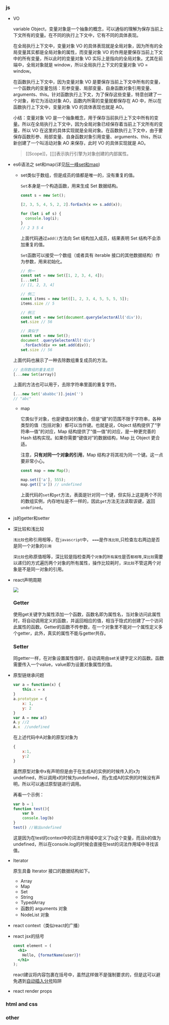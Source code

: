### js

- VO
  
  variable Object，变量对象是一个抽象的概念，可以通俗的理解为保存当前上下文所有的变量。在不同的执行上下文中，它有不同的具体表现。
  
  在全局执行上下文中，变量对象 VO 的具体表现就是全局对象，因为所有的全局变量其实都是全局对象的属性，而变量对象 VO 的作用是要保存当前上下文中的所有变量，所以此时的变量对象 VO 实际上是指向的全局对象。尤其在前端中，全局对象就是 window，所以全局执行上下文的变量对象 VO = window。
  
  在函数执行上下文中，因为变量对象 VO 是要保存当前上下文中所有的变量，一个函数内的变量包括：形参变量、局部变量、自身函数对象引用变量、arguments、this。针对函数执行上下文，为了保存这些变量，特意创建了一个对象，称它为活动对象 AO，函数内所需的变量就都保存在 AO 中，所以在函数执行上下文中，变量对象 VO 的具体表现也就是 AO。
  
  小结：变量对象 VO 是一个抽象概念，用于保存当前执行上下文中所有的变量。所以在全局执行上下文中，因为全局对象已经保存着当前上下文所有的变量，所以 VO 在这里的具体实现就是全局对象。在函数执行上下文中，由于要保存函数形参、局部变量、自身函数对象引用变量、arguments、this，所以新创建了一个叫活动对象 AO 来保存，此时 VO 的具体实现就是 AO。
  
  >  [[Scope]]，[[]]表示执行引擎为对象创建的内部属性。

- es6语法之 set和map(详见[阮一峰set和map](http://es6.ruanyifeng.com/#docs/set-map))
  
  - set类似于数组，但是成员的值都是唯一的，没有重复的值。
    
    `Set`本身是一个构造函数，用来生成 Set 数据结构。
    
    ```javascript
    const s = new Set();
    
    [2, 3, 5, 4, 5, 2, 2].forEach(x => s.add(x));
    
    for (let i of s) {
      console.log(i);
    }
    // 2 3 5 4
    ```
    
    上面代码通过`add()`方法向 Set 结构加入成员，结果表明 Set 结构不会添加重复的值。
    
    `Set`函数可以接受一个数组（或者具有 iterable 接口的其他数据结构）作为参数，用来初始化。
    
    ```javascript
    // 例一
    const set = new Set([1, 2, 3, 4, 4]);
    [...set]
    // [1, 2, 3, 4]
    
    // 例二
    const items = new Set([1, 2, 3, 4, 5, 5, 5, 5]);
    items.size // 5
    
    // 例三
    const set = new Set(document.querySelectorAll('div'));
    set.size // 56
    
    // 类似于
    const set = new Set();
    document .querySelectorAll('div')
     .forEach(div => set.add(div));
    set.size // 56
    ```
  
  上面代码也展示了一种去除数组重复成员的方法。
  
  ```javascript
  // 去除数组的重复成员
  [...new Set(array)]
  ```
  
  上面的方法也可以用于，去除字符串里面的重复字符。
  
  ```javascript
  [...new Set('ababbc')].join('')
  // "abc"
  ```
  
  - map
    
    它类似于对象，也是键值对的集合，但是“键”的范围不限于字符串，各种类型的值（包括对象）都可以当作键。也就是说，Object 结构提供了“字符串—值”的对应，Map 结构提供了“值—值”的对应，是一种更完善的 Hash 结构实现。如果你需要“键值对”的数据结构，Map 比 Object 更合适。
    
    注意，**只有对同一个对象的引用**，Map 结构才将其视为同一个键。这一点要非常小心。
    
    ```javascript
    const map = new Map();
    
    map.set(['a'], 555);
    map.get(['a']) // undefined
    ```
    
    上面代码的`set`和`get`方法，表面是针对同一个键，但实际上这是两个不同的数组实例，内存地址是不一样的，因此`get`方法无法读取该键，返回`undefined`。

- js的getter和setter

- 深比较和浅比较
  
  `浅比较`也称引用相等，在`javascript`中， `===`是作`浅比较`,只检查左右两边是否是同一个对象的`引用`
  
  `深比较`也称原值相等，深比较是指检查两个`对象`的`所有属性`是否`都相等`,`深比较`需要以递归的方式遍历两个对象的所有属性，操作比较耗时，`深比较`不管这两个对象是不是同一对象的引用。

- react声明周期
  
  ![](https://user-gold-cdn.xitu.io/2017/11/11/88e11709488aeea3f9c6595ee4083bf3?imageView2/0/w/1280/h/960/format/webp/ignore-error/1)
  
  ### Getter
  
  使用get关键字为属性添加一个函数，函数名即为属性名，当对象访问此属性时，将自动调用定义的函数，并返回相应的值，相当于隐式的创建了一个访问此属性的函数。Getter的函数不传参数，在一个对象里不能对一个属性定义多个getter，此外，真实的属性不能与getter共存。
  
  ### Setter
  
  同getter一样，在对象设置属性值时，自动调用由set关键字定义的函数。函数需要传入一个value，value即为设置对象属性的值。

- 原型链继承问题
  
  ```js
  var a = function(x) {
      this.x = x
  }
  a.prototype = {
      x: 1,
      y: 2
  }
  var A = new a()
  A.y //2
  A.x  //undefined
  ```
  
  在上述代码中A对象的原型对象为
  
  ```js
  {
      x:1,
      y:2
  }
  ```
  
  虽然原型对象中x有声明但是由于在生成A的实例的时候传入的x为undefined，所以调用x的时候为undefined，而y生成A的实例的时候没有声明，所以可以通过原型链进行调用。
  
  再看一个示例：
  
  ```js
  var b = 1
  function test(){
      var b
      console.log(b)
  }
  test() //输出undefined
  ```
  
  这是因为在test的context中的词法作用域中定义了b这个变量，而且b的值为undefined，所以在console.log的时候会直接在test的词法作用域中寻找该值。

- Iterator
  
  原生具备 Iterator 接口的数据结构如下。
  
  - Array
  - Map
  - Set
  - String
  - TypedArray
  - 函数的 arguments 对象
  - NodeList 对象

- react context（类似react的广播）

- react jsx的括号
  
  ```jsx
  const element = (
    <h1>
      Hello, {formatName(user)}!
    </h1>
  );
  ```
  
  react建议将内容包裹在括号中，虽然这样做不是强制要求的，但是这可以避免遇到[自动插入分号](http://stackoverflow.com/q/2846283)陷阱

- react render props

### html and css

### other
